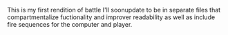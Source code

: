 This is my first rendition of battle I'll soonupdate to be in separate files that compartmentalize fuctionality and improver readability as well as include fire sequences for the computer and player.
